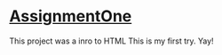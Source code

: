 # [AssignmentOne](https://AJonesTechie123.github.io)
This project was a inro to HTML This is my first try. Yay!

